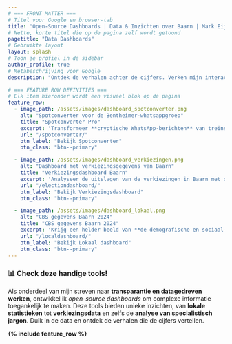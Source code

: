 ```yaml
---
# === FRONT MATTER ===
# Titel voor Google en browser-tab
title: "Open-Source Dashboards | Data & Inzichten over Baarn | Mark Eijbaard"
# Nette, korte titel die op de pagina zelf wordt getoond
pagetitle: "Data Dashboards"
# Gebruikte layout
layout: splash
# Toon je profiel in de sidebar
author_profile: true
# Metabeschrijving voor Google
description: "Ontdek de verhalen achter de cijfers. Verken mijn interactieve, open-source dashboards over verkiezingsdata, CBS-statistieken en meer. Transparant en datagedreven."

# === FEATURE ROW DEFINITIES ===
# Elk item hieronder wordt een visueel blok op de pagina
feature_row:
  - image_path: /assets/images/dashboard_spotconverter.png
    alt: "Spotconverter voor de Bentheimer-whatsappgroep"
    title: "Spotconverter Pro"
    excerpt: 'Transformeer **cryptische WhatsApp-berichten** van treinspotters in heldere, bruikbare informatie. Deze tool analyseert jargon en routes, en berekent een geschatte passage-tijd voor een gekozen station.'
    url: "/spotconverter/"
    btn_label: "Bekijk Spotconverter"
    btn_class: "btn--primary"

  - image_path: /assets/images/dashboard_verkiezingen.png
    alt: "Dashboard met verkiezingsgegevens van Baarn"
    title: "Verkiezingsdashboard Baarn"
    excerpt: 'Analyseer de uitslagen van de verkiezingen in Baarn met dit **interactieve dashboard**. Vergelijk de resultaten tussen verschillende partijen en stembureaus binnen de gemeente.'
    url: "/electiondashboard/"
    btn_label: "Bekijk Verkiezingsdashboard"
    btn_class: "btn--primary"

  - image_path: /assets/images/dashboard_lokaal.png
    alt: "CBS gegevens Baarn 2024"
    title: "CBS gegevens Baarn 2024"
    excerpt: 'Krijg een helder beeld van **de demografische en sociaal-economische samenstelling** van Baarn met data van het CBS. Dit dashboard toont belangrijke indicatoren op een overzichtelijke kaart.'
    url: "/localdashboard/"
    btn_label: "Bekijk Lokaal dashboard"
    btn_class: "btn--primary"
---
```


### 📊 Check deze handige tools!

Als onderdeel van mijn streven naar **transparantie en datagedreven werken**, ontwikkel ik *open-source dashboards* om complexe informatie toegankelijk te maken. Deze tools bieden unieke inzichten, van **lokale statistieken** tot **verkiezingsdata** en zelfs de **analyse van specialistisch jargon**. Duik in de data en ontdek de verhalen die de cijfers vertellen.

**{% include feature_row %}**
